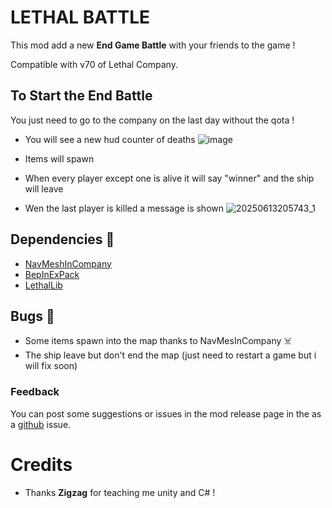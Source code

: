 # LETHAL BATTLE

This mod add a new **End Game Battle** with your friends to the game !

Compatible with v70 of Lethal Company.

## To Start the End Battle

You just need to go to the company on the last day without the qota !

-   You will see a new hud counter of deaths
![image](https://github.com/user-attachments/assets/78b775c4-5781-42e4-86e8-f4e70b4eaecc)

-   Items will spawn
-   When every player except one is alive it will say "winner" and the ship will leave

-  Wen the last player is killed a message is shown
![20250613205743_1](https://github.com/user-attachments/assets/01cb0969-9c99-4491-8d93-2425e3531148)


## Dependencies 🤫

-   [NavMeshInCompany](https://thunderstore.io/c/lethal-company/p/Kittenji/NavMeshInCompany/)
-   [BepInExPack](https://thunderstore.io/c/lethal-company/p/BepInEx/BepInExPack/)
-   [LethalLib](https://thunderstore.io/c/lethal-company/p/Evaisa/LethalLib/)

## Bugs 🤫

-   Some items spawn into the map thanks to NavMesInCompany ☠️
-   The ship leave but don't end the map (just need to restart a game but i will fix soon)

### Feedback

You can post some suggestions or issues in the mod release page in the as a [github](https://github.com/Pou-1/Lethal_Battle) issue.

##

# Credits

-   Thanks **Zigzag** for teaching me unity and C# !
